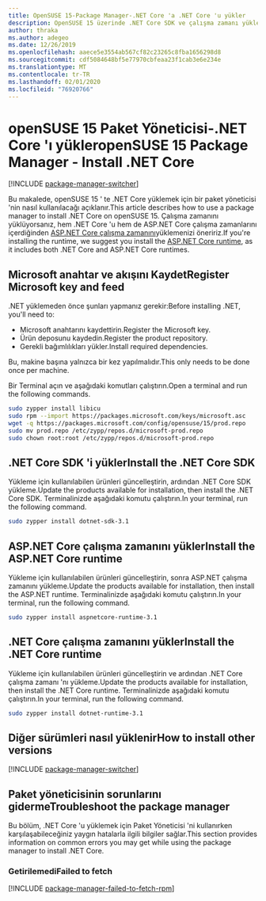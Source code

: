 ```yaml
---
title: OpenSUSE 15-Package Manager-.NET Core 'a .NET Core 'u yükler
description: OpenSUSE 15 üzerinde .NET Core SDK ve çalışma zamanı yüklemek için bir paket Yöneticisi kullanın.
author: thraka
ms.author: adegeo
ms.date: 12/26/2019
ms.openlocfilehash: aaece5e3554ab567cf82c23265c8fba1656298d8
ms.sourcegitcommit: cdf5084648bf5e77970cbfeaa23f1cab3e6e234e
ms.translationtype: MT
ms.contentlocale: tr-TR
ms.lasthandoff: 02/01/2020
ms.locfileid: "76920766"
---
```

# <a name="opensuse-15-package-manager---install-net-core"></a><span data-ttu-id="e23b1-103">openSUSE 15 Paket Yöneticisi-.NET Core 'ı yükler</span><span class="sxs-lookup"><span data-stu-id="e23b1-103">openSUSE 15 Package Manager - Install .NET Core</span></span>

[!INCLUDE [package-manager-switcher](./includes/package-manager-switcher.md)]

<span data-ttu-id="e23b1-104">Bu makalede, openSUSE 15 ' te .NET Core yüklemek için bir paket yöneticisi 'nin nasıl kullanılacağı açıklanır.</span><span class="sxs-lookup"><span data-stu-id="e23b1-104">This article describes how to use a package manager to install .NET Core on openSUSE 15.</span></span> <span data-ttu-id="e23b1-105">Çalışma zamanını yüklüyorsanız, hem .NET Core 'u hem de ASP.NET Core çalışma zamanlarını içerdiğinden [ASP.NET Core çalışma zamanını](#install-the-aspnet-core-runtime)yüklemenizi öneririz.</span><span class="sxs-lookup"><span data-stu-id="e23b1-105">If you're installing the runtime, we suggest you install the [ASP.NET Core runtime](#install-the-aspnet-core-runtime), as it includes both .NET Core and ASP.NET Core runtimes.</span></span>

## <a name="register-microsoft-key-and-feed"></a><span data-ttu-id="e23b1-106">Microsoft anahtar ve akışını Kaydet</span><span class="sxs-lookup"><span data-stu-id="e23b1-106">Register Microsoft key and feed</span></span>

<span data-ttu-id="e23b1-107">.NET yüklemeden önce şunları yapmanız gerekir:</span><span class="sxs-lookup"><span data-stu-id="e23b1-107">Before installing .NET, you'll need to:</span></span>

- <span data-ttu-id="e23b1-108">Microsoft anahtarını kaydettirin.</span><span class="sxs-lookup"><span data-stu-id="e23b1-108">Register the Microsoft key.</span></span>
- <span data-ttu-id="e23b1-109">Ürün deposunu kaydedin.</span><span class="sxs-lookup"><span data-stu-id="e23b1-109">Register the product repository.</span></span>
- <span data-ttu-id="e23b1-110">Gerekli bağımlılıkları yükler.</span><span class="sxs-lookup"><span data-stu-id="e23b1-110">Install required dependencies.</span></span>

<span data-ttu-id="e23b1-111">Bu, makine başına yalnızca bir kez yapılmalıdır.</span><span class="sxs-lookup"><span data-stu-id="e23b1-111">This only needs to be done once per machine.</span></span>

<span data-ttu-id="e23b1-112">Bir Terminal açın ve aşağıdaki komutları çalıştırın.</span><span class="sxs-lookup"><span data-stu-id="e23b1-112">Open a terminal and run the following commands.</span></span>

```bash
sudo zypper install libicu
sudo rpm --import https://packages.microsoft.com/keys/microsoft.asc
wget -q https://packages.microsoft.com/config/opensuse/15/prod.repo
sudo mv prod.repo /etc/zypp/repos.d/microsoft-prod.repo
sudo chown root:root /etc/zypp/repos.d/microsoft-prod.repo
```

## <a name="install-the-net-core-sdk"></a><span data-ttu-id="e23b1-113">.NET Core SDK 'i yükler</span><span class="sxs-lookup"><span data-stu-id="e23b1-113">Install the .NET Core SDK</span></span>

<span data-ttu-id="e23b1-114">Yükleme için kullanılabilen ürünleri güncelleştirin, ardından .NET Core SDK yükleme.</span><span class="sxs-lookup"><span data-stu-id="e23b1-114">Update the products available for installation, then install the .NET Core SDK.</span></span> <span data-ttu-id="e23b1-115">Terminalinizde aşağıdaki komutu çalıştırın.</span><span class="sxs-lookup"><span data-stu-id="e23b1-115">In your terminal, run the following command.</span></span>

```bash
sudo zypper install dotnet-sdk-3.1
```

## <a name="install-the-aspnet-core-runtime"></a><span data-ttu-id="e23b1-116">ASP.NET Core çalışma zamanını yükler</span><span class="sxs-lookup"><span data-stu-id="e23b1-116">Install the ASP.NET Core runtime</span></span>

<span data-ttu-id="e23b1-117">Yükleme için kullanılabilen ürünleri güncelleştirin, sonra ASP.NET çalışma zamanını yükleme.</span><span class="sxs-lookup"><span data-stu-id="e23b1-117">Update the products available for installation, then install the ASP.NET runtime.</span></span> <span data-ttu-id="e23b1-118">Terminalinizde aşağıdaki komutu çalıştırın.</span><span class="sxs-lookup"><span data-stu-id="e23b1-118">In your terminal, run the following command.</span></span>

```bash
sudo zypper install aspnetcore-runtime-3.1
```

## <a name="install-the-net-core-runtime"></a><span data-ttu-id="e23b1-119">.NET Core çalışma zamanını yükler</span><span class="sxs-lookup"><span data-stu-id="e23b1-119">Install the .NET Core runtime</span></span>

<span data-ttu-id="e23b1-120">Yükleme için kullanılabilen ürünleri güncelleştirin ve ardından .NET Core çalışma zamanı 'nı yükleme.</span><span class="sxs-lookup"><span data-stu-id="e23b1-120">Update the products available for installation, then install the .NET Core runtime.</span></span> <span data-ttu-id="e23b1-121">Terminalinizde aşağıdaki komutu çalıştırın.</span><span class="sxs-lookup"><span data-stu-id="e23b1-121">In your terminal, run the following command.</span></span>

```bash
sudo zypper install dotnet-runtime-3.1
```

## <a name="how-to-install-other-versions"></a><span data-ttu-id="e23b1-122">Diğer sürümleri nasıl yüklenir</span><span class="sxs-lookup"><span data-stu-id="e23b1-122">How to install other versions</span></span>

[!INCLUDE [package-manager-switcher](./includes/package-manager-heading-hack-pkgname.md)]

## <a name="troubleshoot-the-package-manager"></a><span data-ttu-id="e23b1-123">Paket yöneticisinin sorunlarını giderme</span><span class="sxs-lookup"><span data-stu-id="e23b1-123">Troubleshoot the package manager</span></span>

<span data-ttu-id="e23b1-124">Bu bölüm, .NET Core 'u yüklemek için Paket Yöneticisi 'ni kullanırken karşılaşabileceğiniz yaygın hatalarla ilgili bilgiler sağlar.</span><span class="sxs-lookup"><span data-stu-id="e23b1-124">This section provides information on common errors you may get while using the package manager to install .NET Core.</span></span>

### <a name="failed-to-fetch"></a><span data-ttu-id="e23b1-125">Getirilemedi</span><span class="sxs-lookup"><span data-stu-id="e23b1-125">Failed to fetch</span></span>

[!INCLUDE [package-manager-failed-to-fetch-rpm](includes/package-manager-failed-to-fetch-rpm.md)]
